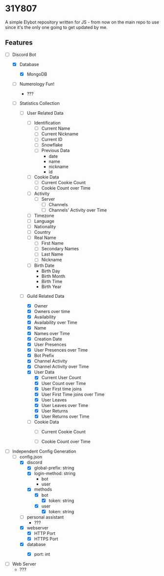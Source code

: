 # 31Y807
A simple Elybot repository written for JS - from now on the main repo to use
since it's the only one going to get updated by me.

## Features
 - [ ] Discord Bot
   - [x] Database
     - [x] MongoDB

   - [ ] Numerology Fun!
     - ???

   - [ ] Statistics Collection
     - [ ] User Related Data

       - [ ] Identification
         - [ ] Current Name
         - [ ] Current Nickname
         - [ ] Current ID
         - [ ] Snowflake
         - [ ] Previous Data
           - date
           - name
           - nickname
           - id
       - [ ] Cookie Data
         - [ ] Current Cookie Count
         - [ ] Cookie Count over Time
       - [ ] Activity
         - [ ] Server
           - [ ] Channels
           - [ ] Channels' Activity over Time
       - [ ] Timezone
       - [ ] Language
       - [ ] Nationality
       - [ ] Country
       - [ ] Real Name
         - [ ] First Name
         - [ ] Secondary Names
         - [ ] Last Name
         - [ ] Nickname
       - [ ] Birth Date
         - Birth Day
         - Birth Month
         - Birth Time
         - Birth Year

     - [ ] Guild Related Data
       - [x] Owner
       - [x] Owners over time
       - [x] Availability
       - [x] Availability over Time
       - [x] Name
       - [x] Names over Time
       - [x] Creation Date
       - [x] User Presences
       - [x] User Presences over Time
       - [x] Bot Prefix
       - [x] Channel Activity
       - [x] Channel Activity over Time
       - [x] User Data
         - [x] Current User Count
         - [x] User Count over Time
         - [x] User First time joins
         - [x] User First Time joins over Time
         - [x] User Leaves
         - [x] User Leaves over Time
         - [x] User Returns
         - [x] User Returns over Time
       - [ ] Cookie Data
         - [ ] Current Cookie Count
         - [ ] Cookie Count over Time


 - [ ] Independent Config Generation
   - [ ] config.json
     - [x] discord
       - [x] global-prefix: string
       - [x] login-method: string
         - bot
         - user
       - [x] methods
         - [x] bot
           - [x] token: string
         - [x] user
           - [x] token: string
     - [ ] personal assistant
       - ???
     - [x] webserver
       - [x] HTTP Port
       - [x] HTTPS Port
     - [x] database
       - [x] port: int


 - [ ] Web Server
   - ???
